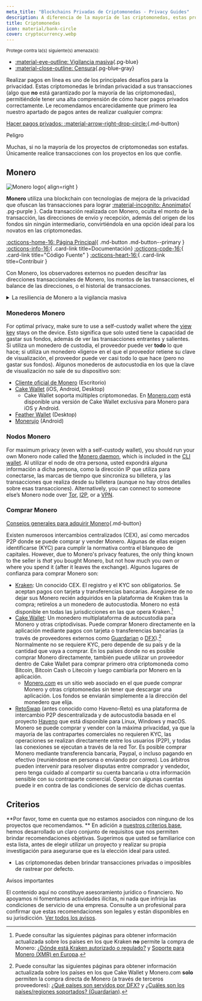 ```yaml
---
meta_title: "Blockchains Privadas de Criptomonedas - Privacy Guides"
description: A diferencia de la mayoría de las criptomonedas, estas proporcionan privacidad en las transacciones por defecto. Monero es nuestra mejor opción para ocultar la información de las transacciones.
title: Criptomonedas
icon: material/bank-circle
cover: cryptocurrency.webp
---
```


<small>Protege contra la(s) siguiente(s) amenaza(s):</small>

- [:material-eye-outline: Vigilancia masiva](basics/common-threats.md#mass-surveillance-programs ""){.pg-blue}
- [:material-close-outline: Censura](basics/common-threats.md#avoiding-censorship ""){.pg-blue-gray}

Realizar pagos en línea es uno de los principales desafíos para la privacidad. Estas criptomonedas le brindan privacidad a sus transacciones (algo que **no** está garantizado por la mayoría de las criptomonedas), permitiéndole tener una alta comprensión de cómo hacer pagos privados correctamente. Le recomendamos encarecidamente que primero lea nuestro apartado de pagos antes de realizar cualquier compra:

[Hacer pagos privados: :material-arrow-right-drop-circle:](advanced/payments.md ""){.md-button}

<div class="admonition danger" markdown>
<p class="admonition-title">Peligro</p>

Muchas, si no la mayoría de los proyectos de criptomonedas son estafas. Únicamente realice transacciones con los proyectos en los que confíe.

</div>

## Monero

<div class="admonition recommendation" markdown>

![Monero logo](assets/img/cryptocurrency/monero.svg){ align=right }

**Monero** utiliza una blockchain con tecnologías de mejora de la privacidad que ofuscan las transacciones para lograr [:material-incognito: Anonimato](basics/common-threats.md#anonymity-vs-privacy){ .pg-purple }. Cada transacción realizada con Monero, oculta el monto de la transacción, las direcciones de envío y recepción, además del origen de los fondos sin ningún intermediario, convirtiéndola en una opción ideal para los novatos en las criptomonedas.

[:octicons-home-16: Página Principal](https://getmonero.org){ .md-button .md-button--primary }
[:octicons-info-16:](https://getmonero.org/resources/user-guides){ .card-link title=Documentación}
[:octicons-code-16:](https://github.com/monero-project/monero){ .card-link title="Código Fuente" }
[:octicons-heart-16:](https://getmonero.org/get-started/contributing){ .card-link title=Contribuir }

</details>

</div>

Con Monero, los observadores externos no pueden descifrar las direcciones transaccionales de Monero, los montos de las transacciones, el balance de las direcciones, o el historial de transacciones.

<details class="info" markdown>
<summary>La resiliencia de Monero a la vigilancia masiva</summary>

En agosto de 2021, CipherTrace [anunció](https://web.archive.org/web/20240223224846/https://ciphertrace.com/enhanced-monero-tracing) capacidades mejoradas de rastreo de Monero para agencias gubernamentales. Publicaciones públicas muestran cómo la Red de Ejecución de Delitos Financieros del Departamento de Tesorería del Gobierno de los Estados Unidos [licenció](https://sam.gov/opp/d12cbe9afbb94ca68006d0f006d355ac/view) el módulo CipherTrace de Monero a finales de 2022.

La privacidad del gráfico transaccional de Monero está limitada por sus firmas de anillo relativamente pequeñas, especialmente contra ataques dirigidos. Las características de privacidad de Monero también han sido [cuestionadas](https://web.archive.org/web/20180331203053/https://wired.com/story/monero-privacy) por algunos investigadores de seguridad, y una serie de vulnerabilidades graves han sido encontradas y corregidas en el pasado, haciendo que las reclamaciones de organizaciones como CipherTrace no están descartadas. Mientras es poco probable que las herramientas de vigilancia masiva de Monero existan como lo hacen para Bitcoin y otras, es seguro que las herramientas de rastreo ayudan en las investigaciones dirigidas.

En última instancia, Monero es el principal candidato para una criptomoneda amigable con la privacidad, pero sus argumentos de privacidad **no** han sido definitivamente comprobados de una manera u otra. Más tiempo e investigación es requerida para encontrar los puntos donde Monero es lo suficientemente resistente a los ataques como para proporcionar la privacidad adecuada.

</details>

### Monederos Monero

For optimal privacy, make sure to use a self-custody wallet where the [view key](https://getmonero.org/resources/moneropedia/viewkey.html) stays on the device. Esto significa que solo usted tiene la capacidad de gastar sus fondos, además de ver las transacciones entrantes y salientes. Si utiliza un monedero de custodia, el proveedor puede ver **todo** lo que hace; si utiliza un monedero «ligero» en el que el proveedor retiene su clave de visualización, el proveedor puede ver casi todo lo que hace (pero no gastar sus fondos). Algunos monederos de autocustodia en los que la clave de visualización no sale de su dispositivo son:

- [Cliente oficial de Monero](https://getmonero.org/downloads) (Escritorio)
- [Cake Wallet](https://cakewallet.com) (iOS, Android, Desktop)
    - Cake Wallet soporta múltiples criptomonedas. En [Monero.com](https://monero.com) está disponible una versión de Cake Wallet exclusiva para Monero para iOS y Android.
- [Feather Wallet](https://featherwallet.org) (Desktop)
- [Monerujo](https://monerujo.io) (Android)

### Nodos Monero

For maximum privacy (even with a self-custody wallet), you should run your own Monero node called the [Monero daemon](https://docs.getmonero.org/interacting/monerod-reference), which is included in the [CLI wallet](https://getmonero.org/downloads/#cli). Al utilizar el nodo de otra persona, usted expondrá alguna información a dicha persona, como la dirección IP que utiliza para conectarse, las marcas de tiempo que sincroniza su billetera, y las transacciones que realiza desde su billetera (aunque no hay otros detalles sobre esas transacciones). Alternatively, you can connect to someone else’s Monero node over [Tor](alternative-networks.md#tor), [I2P](alternative-networks.md#i2p-the-invisible-internet-project), or a [VPN](vpn.md).

### Comprar Monero

[Consejos generales para adquirir Monero](advanced/payments.md#acquisition ""){.md-button}

Existen numerosos intercambios centralizados (CEX), así como mercados P2P donde se puede comprar y vender Monero. Algunas de ellas exigen identificarse (KYC) para cumplir la normativa contra el blanqueo de capitales. However, due to Monero's privacy features, the only thing known to the seller is *that* you bought Monero, but not how much you own or where you spend it (after it leaves the exchange). Algunos lugares de confianza para comprar Monero son:

- [Kraken](https://kraken.com): Un conocido CEX. El registro y el KYC son obligatorios. Se aceptan pagos con tarjeta y transferencias bancarias. Asegúrese de no dejar sus Monero recién adquiridos en la plataforma de Kraken tras la compra; retírelos a un monedero de autocustodia. Monero no está disponible en todas las jurisdicciones en las que opera Kraken.[^1]
- [Cake Wallet](https://cakewallet.com): Un monedero multiplataforma de autocustodia para Monero y otras criptodivisas. Puede comprar Monero directamente en la aplicación mediante pagos con tarjeta o transferencias bancarias (a través de proveedores externos como [Guardarian](https://guardarian.com) o [DFX](https://dfx.swiss)).[^2] Normalmente no se requiere KYC, pero depende de su país y de la cantidad que vaya a comprar. En los países donde no es posible comprar Monero directamente, también puede utilizar un proveedor dentro de Cake Wallet para comprar primero otra criptomoneda como Bitcoin, Bitcoin Cash o Litecoin y luego cambiarla por Monero en la aplicación.
    - [Monero.com](https://monero.com) es un sitio web asociado en el que puede comprar Monero y otras criptomonedas sin tener que descargar una aplicación. Los fondos se enviarán simplemente a la dirección del monedero que elija.
- [RetoSwap](https://retoswap.com) (antes conocido como Haveno-Reto) es una plataforma de intercambio P2P descentralizada y de autocustodia basada en el proyecto [Haveno](https://haveno.exchange) que está disponible para Linux, Windows y macOS. Monero se puede comprar y vender con la máxima privacidad, ya que la mayoría de las contrapartes comerciales no requieren KYC, las operaciones se realizan directamente entre los usuarios (P2P), y todas las conexiones se ejecutan a través de la red Tor. Es posible comprar Monero mediante transferencia bancaria, Paypal, o incluso pagando en efectivo (reuniéndose en persona o enviando por correo). Los árbitros pueden intervenir para resolver disputas entre comprador y vendedor, pero tenga cuidado al compartir su cuenta bancaria u otra información sensible con su contraparte comercial. Operar con algunas cuentas puede ir en contra de las condiciones de servicio de dichas cuentas.

## Criterios

**Por favor, tome en cuenta que no estamos asociados con ninguno de los proyectos que recomendamos. ** En adición a [nuestros criterios base](about/criteria.md), hemos desarrollado un claro conjunto de requisitos que nos permiten brindar recomendaciones objetivas. Sugerimos que usted se familiarice con esta lista, antes de elegir utilizar un proyecto y realizar su propia investigación para asegurarse que es la elección ideal para usted.

- Las criptomonedas deben brindar transacciones privadas o imposibles de rastrear por defecto.

<div class="admonition tip" markdown>
<p class="admonition-title">Avisos importantes</p>

El contenido aquí no constituye asesoramiento jurídico o financiero. No apoyamos ni fomentamos actividades ilícitas, ni nada que infrinja las condiciones de servicio de una empresa. Consulte a un profesional para confirmar que estas recomendaciones son legales y están disponibles en su jurisdicción. [Ver todos los avisos](about/notices.md).

</div>

[^1]: Puede consultar las siguientes páginas para obtener información actualizada sobre los países en los que Kraken **no** permite la compra de Monero: [¿Dónde está Kraken autorizado o regulado?](https://support.kraken.com/hc/en-us/articles/where-is-kraken-licensed-or-regulated) y [Soporte para Monero (XMR) en Europa](https://support.kraken.com/hc/en-us/articles/support-for-monero-xmr-in-europe).
[^2]: Puede consultar las siguientes páginas para obtener información actualizada sobre los países en los que Cake Wallet y Monero.com **solo** permiten la compra directa de Monero (a través de terceros proveedores): [¿Qué países son servidos por DFX?](https://docs.dfx.swiss/en/faq.html#which-countries-are-served-by-dfx) y [¿Cuáles son los países/regiones soportados? (Guardarian)](https://guardarian.freshdesk.com/support/solutions/articles/80001151826-what-are-the-supported-countries-regions).
